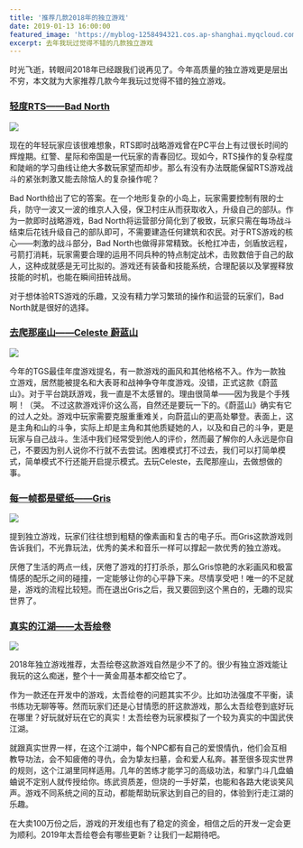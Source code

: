 ```yaml
---
title: '推荐几款2018年的独立游戏'
date: 2019-01-13 16:00:00
featured_image: 'https://myblog-1258494321.cos.ap-shanghai.myqcloud.com/image/back_to_blog/breakfast.jpg'
excerpt: 去年我玩过觉得不错的几款独立游戏
---
```


时光飞逝，转眼间2018年已经跟我们说再见了。今年高质量的独立游戏更是层出不穷，本文就为大家推荐几款今年我玩过觉得不错的独立游戏。



### [轻度RTS——Bad North ](https://store.steampowered.com/app/688420/Bad_North/)

![](https://myblog-1258494321.cos.ap-shanghai.myqcloud.com/image/back_to_blog/indie_game/badnorth.jpg)

现在的年轻玩家应该很难想象，RTS即时战略游戏曾在PC平台上有过很长时间的辉煌期。红警、星际和帝国是一代玩家的青春回忆。现如今，RTS操作的复杂程度和陡峭的学习曲线让绝大多数玩家望而却步。那么有没有办法既能保留RTS游戏战斗的紧张刺激又能去除恼人的复杂操作呢？

Bad North给出了它的答案。在一个地形复杂的小岛上，玩家需要控制有限的士兵，防守一波又一波的维京人入侵，保卫村庄从而获取收入，升级自己的部队。作为一款即时战略游戏，Bad North将运营部分简化到了极致，玩家只需在每场战斗结束后花钱升级自己的部队即可，不需要建造任何建筑和农民。对于RTS游戏的核心——刺激的战斗部分，Bad North也做得非常精致。长枪扛冲击，剑盾放远程，弓箭打消耗，玩家需要合理的运用不同兵种的特点制定战术，击败数倍于自己的敌人，这种成就感是无可比拟的。游戏还有装备和技能系统，合理配装以及掌握释放技能的时机，也能在瞬间扭转战局。

对于想体验RTS游戏的乐趣，又没有精力学习繁琐的操作和运营的玩家们，Bad North就是很好的选择。


### [去爬那座山——Celeste 蔚蓝山](https://store.steampowered.com/app/504230/Celeste/)

![](https://myblog-1258494321.cos.ap-shanghai.myqcloud.com/image/back_to_blog/indie_game/Celeste.jpg)

今年的TGS最佳年度游戏提名，有一款游戏的画风和其他格格不入。作为一款独立游戏，居然能被提名和大表哥和战神争夺年度游戏。没错，正式这款《蔚蓝山》。对于平台跳跃游戏，我一直是不太感冒的。理由很简单——因为我是个手残啊！（哭。 不过这款游戏评价这么高，自然还是要玩一下的。《蔚蓝山》确实有它的过人之处。游戏中玩家需要克服重重难关，向蔚蓝山的更高处攀登。表面上，这是主角和山的斗争，实际上却是主角和其他质疑她的人，以及和自己的斗争，更是玩家与自己战斗。生活中我们经常受到他人的评价，然而最了解你的人永远是你自己，不要因为别人说你不行就不去尝试。困难模式打不过去，我们可以打简单模式，简单模式不行还能开启提示模式。去玩Celeste，去爬那座山，去做想做的事。

### [每一帧都是壁纸——Gris](https://store.steampowered.com/app/683320/GRIS/)

![](https://myblog-1258494321.cos.ap-shanghai.myqcloud.com/image/back_to_blog/indie_game/gris1.jpg)

提到独立游戏，玩家们往往想到粗糙的像素画和复古的电子乐。而Gris这款游戏则告诉我们，不光靠玩法，优秀的美术和音乐一样可以撑起一款优秀的独立游戏。

厌倦了生活的两点一线，厌倦了游戏的打打杀杀，那么Gris惊艳的水彩画风和极富情感的配乐之间的碰撞，一定能够让你的心平静下来。尽情享受吧！唯一的不足就是，游戏的流程比较短。而在退出Gris之后，我又要回到这个黑白的，无趣的现实世界了。

### [真实的江湖——太吾绘卷](https://store.steampowered.com/app/838350/_The_Scroll_Of_Taiwu/)

![](	https://myblog-1258494321.cos.ap-shanghai.myqcloud.com/image/back_to_blog/indie_game/taiwu.jpg)

2018年独立游戏推荐，太吾绘卷这款游戏自然是少不了的。很少有独立游戏能让我玩的这么痴迷，整个十一黄金周基本都交给它了。

作为一款还在开发中的游戏，太吾绘卷的问题其实不少。比如功法强度不平衡，读书练功无聊等等。然而玩家们还是心甘情愿的肝这款游戏，那么太吾绘卷到底好玩在哪里？好玩就好玩在它的真实！太吾绘卷为玩家模拟了一个较为真实的中国武侠江湖。

就跟真实世界一样，在这个江湖中，每个NPC都有自己的爱恨情仇，他们会互相教导功法，会不知疲倦的寻仇，会为挚友扫墓，会和爱人私奔。甚至很多现实世界的规则，这个江湖里同样适用。几年的苦练才能学习的高级功法，和掌门斗几盘蛐蛐说不定别人就传授给你。练武资质差，但烧的一手好菜，也能和各路大佬谈笑风声。游戏不同系统之间的互动，都能帮助玩家达到自己的目的，体验到行走江湖的乐趣。

在大卖100万份之后，游戏的开发组也有了稳定的资金，相信之后的开发一定会更为顺利。2019年太吾绘卷会有哪些更新？让我们一起期待吧。
